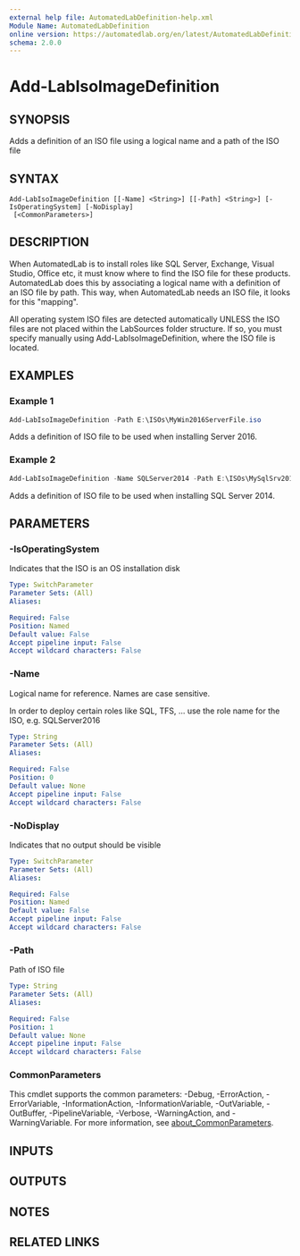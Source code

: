 ```yaml
---
external help file: AutomatedLabDefinition-help.xml
Module Name: AutomatedLabDefinition
online version: https://automatedlab.org/en/latest/AutomatedLabDefinition/en-us/Add-LabIsoImageDefinition
schema: 2.0.0
---
```


# Add-LabIsoImageDefinition

## SYNOPSIS
Adds a definition of an ISO file using a logical name and a path of the ISO file

## SYNTAX

```
Add-LabIsoImageDefinition [[-Name] <String>] [[-Path] <String>] [-IsOperatingSystem] [-NoDisplay]
 [<CommonParameters>]
```

## DESCRIPTION
When AutomatedLab is to install roles like SQL Server, Exchange, Visual Studio, Office etc, it must know where to find the ISO file for these products.
AutomatedLab does this by associating a logical name with a definition of an ISO file by path.
This way, when AutomatedLab needs an ISO file, it looks for this "mapping".

All operating system ISO files are detected automatically UNLESS the ISO files are not placed within the LabSources folder structure.
If so, you must specify manually using Add-LabIsoImageDefinition, where the ISO file is located.

## EXAMPLES

### Example 1
```powershell
Add-LabIsoImageDefinition -Path E:\ISOs\MyWin2016ServerFile.iso
```

Adds a definition of ISO file to be used when installing Server 2016.

### Example 2
```powershell
Add-LabIsoImageDefinition -Name SQLServer2014 -Path E:\ISOs\MySqlSrv2014File.iso
```

Adds a definition of ISO file to be used when installing SQL Server 2014.

## PARAMETERS

### -IsOperatingSystem
Indicates that the ISO is an OS installation disk

```yaml
Type: SwitchParameter
Parameter Sets: (All)
Aliases:

Required: False
Position: Named
Default value: False
Accept pipeline input: False
Accept wildcard characters: False
```

### -Name
Logical name for reference.
Names are case sensitive.

In order to deploy certain roles like SQL, TFS, ...
use the role name for the ISO, e.g.
SQLServer2016

```yaml
Type: String
Parameter Sets: (All)
Aliases:

Required: False
Position: 0
Default value: None
Accept pipeline input: False
Accept wildcard characters: False
```

### -NoDisplay
Indicates that no output should be visible

```yaml
Type: SwitchParameter
Parameter Sets: (All)
Aliases:

Required: False
Position: Named
Default value: False
Accept pipeline input: False
Accept wildcard characters: False
```

### -Path
Path of ISO file

```yaml
Type: String
Parameter Sets: (All)
Aliases:

Required: False
Position: 1
Default value: None
Accept pipeline input: False
Accept wildcard characters: False
```

### CommonParameters
This cmdlet supports the common parameters: -Debug, -ErrorAction, -ErrorVariable, -InformationAction, -InformationVariable, -OutVariable, -OutBuffer, -PipelineVariable, -Verbose, -WarningAction, and -WarningVariable. For more information, see [about_CommonParameters](http://go.microsoft.com/fwlink/?LinkID=113216).

## INPUTS

## OUTPUTS

## NOTES

## RELATED LINKS

